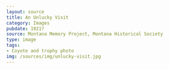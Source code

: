 ```yaml
---
layout: source
title: An Unlucky Visit
category: Images
pubdate: 1921?
source: Montana Memory Project, Montana Historical Society 
type: image
tags: 
- Coyote and trophy photo
img: /sources/img/unlucky-visit.jpg 
---
```

